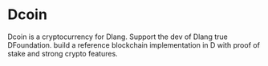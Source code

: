 # Dcoin
Dcoin is a cryptocurrency for Dlang. Support the dev of Dlang true DFoundation. build a reference blockchain implementation in D with proof of stake and strong crypto features.
